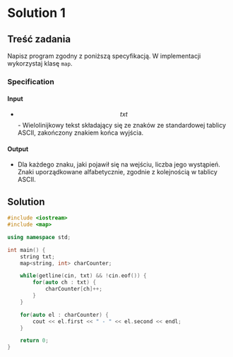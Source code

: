 # Solution 1

## Treść zadania

Napisz program zgodny z poniższą specyfikacją. W implementacji wykorzystaj klasę `map`.

### Specification

#### Input

* $$txt$$ - Wielolinijkowy tekst składający się ze znaków ze standardowej tablicy ASCII, zakończony znakiem końca wyjścia.

#### Output

* Dla każdego znaku, jaki pojawił się na wejściu, liczba jego wystąpień. Znaki uporządkowane alfabetycznie, zgodnie z kolejnością w tablicy ASCII.

## Solution

```cpp
#include <iostream>
#include <map>

using namespace std;

int main() {
    string txt;
    map<string, int> charCounter;

    while(getline(cin, txt) && !cin.eof()) {
        for(auto ch : txt) {
            charCounter[ch]++;
        }
    }

    for(auto el : charCounter) {
        cout << el.first << " - " << el.second << endl;
    }

    return 0;
}
```